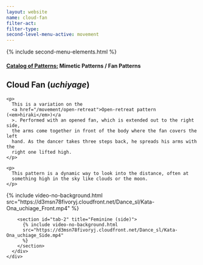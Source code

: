 ```yaml
---
layout: website
name: cloud-fan
filter-act:
filter-type:
second-level-menu-active: movement
---
```


{% include second-menu-elements.html %}

<main class="page-content">
  <div class="text-container">
    <h4>
      <a href="/movement/">Catalog of Patterns:</a> Mimetic Patterns / Fan
      Patterns
    </h4>
    <h2>Cloud Fan (<em>uchiyage</em>)</h2>

    <p>
      This is a variation on the
      <a href="/movement/open-retreat">Open-retreat pattern (<em>hiraki</em>)</a
      >. Performed with an opened fan, which is extended out to the right side,
      the arms come together in front of the body where the fan covers the left
      hand. As the dancer takes three steps back, he spreads his arms with the
      right one lifted high.
    </p>

    <p>
      This pattern is a dynamic way to look into the distance, often at
      something high in the sky like clouds or the moon.
    </p>
  </div>

  <div class="tabs-container">
    <div class="tabs-container__links">
      <div class="wrapper">
        <div id="tabs"></div>
      </div>
    </div>
    <div class="tabs-container__content">
      <div class="wrapper">
        <section id="tab-1" title="Feminine (front)">
          {% include video-no-background.html
          src="https://d3msn78fivoryj.cloudfront.net/Dance_sl/Kata-Ona_uchiage_Front.mp4"
          %}
        </section>

        <section id="tab-2" title="Feminine (side)">
          {% include video-no-background.html
          src="https://d3msn78fivoryj.cloudfront.net/Dance_sl/Kata-Ona_uchiage_Side.mp4"
          %}
        </section>
      </div>
    </div>
  </div>
</main>
